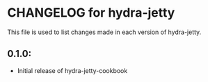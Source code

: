 # CHANGELOG for hydra-jetty

This file is used to list changes made in each version of hydra-jetty.

## 0.1.0:

* Initial release of hydra-jetty-cookbook
